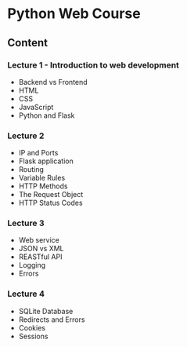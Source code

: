 # Python Web Course

## Content

### Lecture 1 - Introduction to web development

* Backend vs Frontend
* HTML
* CSS
* JavaScript
* Python and Flask

### Lecture 2

* IP and Ports
* Flask application
* Routing
* Variable Rules
* HTTP Methods
* The Request Object
* HTTP Status Codes

### Lecture 3

* Web service
* JSON vs XML
* REASTful API
* Logging
* Errors

### Lecture 4

* SQLite Database
* Redirects and Errors
* Cookies
* Sessions
